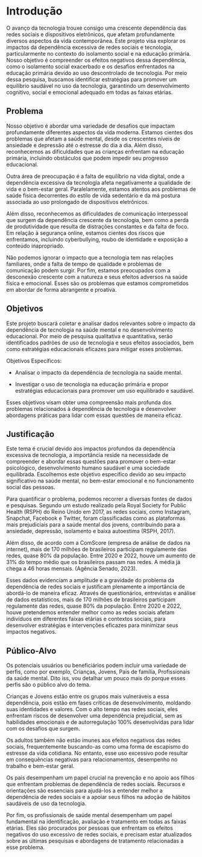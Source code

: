 # Introdução

O avanço da tecnologia trouxe consigo uma crescente dependência das redes sociais e dispositivos eletrônicos, que afetam profundamente diversos aspectos da vida contemporânea. Este projeto visa explorar os impactos da dependência excessiva de redes sociais e tecnologia, particularmente no contexto do isolamento social e na educação primária. Nosso objetivo é compreender os efeitos negativos dessa dependência, como o isolamento social exacerbado e os desafios enfrentados na educação primária devido ao uso descontrolado de tecnologia. Por meio dessa pesquisa, buscamos identificar estratégias para promover um equilíbrio saudável no uso da tecnologia, garantindo um desenvolvimento cognitivo, social e emocional adequado em todas as faixas etárias.

## Problema
Nosso objetivo é abordar uma variedade de desafios que impactam profundamente diferentes aspectos da vida moderna. Estamos cientes dos problemas que afetam a saúde mental, desde os crescentes níveis de ansiedade e depressão até o estresse do dia a dia. Além disso, reconhecemos as dificuldades que as crianças enfrentam na educação primária, incluindo obstáculos que podem impedir seu progresso educacional.

Outra área de preocupação é a falta de equilíbrio na vida digital, onde a dependência excessiva da tecnologia afeta negativamente a qualidade de vida e o bem-estar geral. Paralelamente, estamos atentos aos problemas de saúde física decorrentes do estilo de vida sedentário e da má postura associada ao uso prolongado de dispositivos eletrônicos.

Além disso, reconhecemos as dificuldades de comunicação interpessoal que surgem da dependência crescente da tecnologia, bem como a perda de produtividade que resulta de distrações constantes e da falta de foco. Em relação à segurança online, estamos cientes dos riscos que enfrentamos, incluindo cyberbullying, roubo de identidade e exposição a conteúdo inapropriado.

Não podemos ignorar o impacto que a tecnologia tem nas relações familiares, onde a falta de tempo de qualidade e problemas de comunicação podem surgir. Por fim, estamos preocupados com a desconexão crescente com a natureza e seus efeitos adversos na saúde física e emocional. Esses são os problemas que estamos comprometidos em abordar de forma abrangente e proativa.

## Objetivos

Este projeto buscará coletar e analisar dados relevantes sobre o impacto da dependência de tecnologia na saúde mental e no desenvolvimento educacional. Por meio de pesquisa qualitativa e quantitativa, serão identificados padrões de uso de tecnologia e seus efeitos associados, bem como estratégias educacionais eficazes para mitigar esses problemas.

Objetivos Específicos:

- Analisar o impacto da dependência de tecnologia na saúde mental.

- Investigar o uso de tecnologia na educação primária e propor estratégias educacionais para promover um uso equilibrado e saudável.

Esses objetivos visam obter uma compreensão mais profunda dos problemas relacionados à dependência de tecnologia e desenvolver abordagens práticas para lidar com essas questões de maneira eficaz.

## Justificação

Este tema é crucial devido aos impactos profundos da dependência excessiva de tecnologia, a importância reside na necessidade de compreender e abordar essas questões para promover o bem-estar psicológico, desenvolvimento humano saudável e uma sociedade equilibrada. Escolhemos este objetivo específico devido ao seu impacto significativo na saúde mental, no bem-estar emocional e no funcionamento social das pessoas.

Para quantificar o problema, podemos recorrer a diversas fontes de dados e pesquisas. Segundo um estudo realizado pela Royal Society for Public Health (RSPH) do Reino Unido em 2017, as redes sociais, como Instagram, Snapchat, Facebook e Twitter, foram classificadas como as plataformas mais prejudiciais para a saúde mental dos jovens, contribuindo para a ansiedade, depressão, isolamento e baixa autoestima (RSPH, 2017).

Além disso, de acordo com a ComScore (empresa de análise de dados na internet), mais de 170 milhões de brasileiros participam regulamente das redes, quase 80% da população. Entre 2020 e 2022, houve um aumento de 31% do tempo médio que os brasileiros passam nas redes. A média já chega a 46 horas mensais. (Agência Senado, 2023).

Esses dados evidenciam a amplitude e a gravidade do problema da dependência de redes sociais e justificam plenamente a importância de abordá-lo de maneira eficaz. Através de questionários, entrevistas e análise de dados estatísticos,  mais de 170 milhões de brasileiros participam regulamente das redes, quase 80% da população. Entre 2020 e 2022, houve  pretendemos entender melhor como as redes sociais afetam indivíduos em diferentes faixas etárias e contextos sociais, para desenvolver estratégias e intervenções eficazes para minimizar seus impactos negativos.

## Público-Alvo

Os potenciais usuários ou beneficiários podem incluir uma variedade de perfis, como por exemplo, Crianças, Jovens, Pais de família, Profissionais da saúde mental. Dito iss, vou detalhar um pouco mais do porque esses perfis são o público alvo do tema. 

Crianças e Jovens estão entre os grupos mais vulneráveis a essa dependência, pois estão em fases críticas de desenvolvimento, moldando suas identidades e valores. Com o alto tempo nas redes sociais, eles enfrentam riscos de desenvolver uma dependência prejudicial, sem as habilidades emocionais e de autorregulação 100% desenvolvidas para lidar com os desafios que surgem.

Os adultos também não estão imunes aos efeitos negativos das redes sociais, frequentemente buscando-as como uma forma de escapismo do estresse da vida cotidiana. No entanto, esse uso excessivo pode resultar em consequências negativas para relacionamentos, desempenho no trabalho e bem-estar geral.

Os pais desempenham um papel crucial na prevenção e no apoio aos filhos que enfrentam problemas de dependência de redes sociais. Recursos e orientações são essenciais para ajudá-los a entender melhor a dependência de redes sociais e a apoiar seus filhos na adoção de hábitos saudáveis de uso da tecnologia.

Por fim, os profissionais de saúde mental desempenham um papel fundamental na identificação, avaliação e tratamento em todas as faixas etárias. Eles são procurados por pessoas que enfrentam os efeitos negativos do uso excessivo de redes sociais, e precisam estar atualizados sobre as últimas pesquisas e abordagens de tratamento relacionadas a esse problema.
